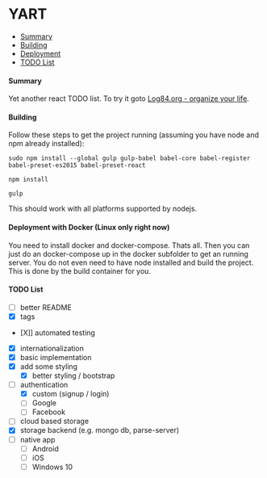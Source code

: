 # YART

- [Summary](#summary)
- [Building](#building)
- [Deployment](#deployment-with-docker)
- [TODO List](#todo-list)

#### Summary
Yet another react TODO list. To try it goto [Log84.org - organize your life](https://www.log84.org).

#### Building
Follow these steps to get the project running (assuming you have node and npm already installed):

    sudo npm install --global gulp gulp-babel babel-core babel-register babel-preset-es2015 babel-preset-react

    npm install

    gulp
    
This should work with all platforms supported by nodejs.
    
#### Deployment with Docker (Linux only right now)
You need to install docker and docker-compose. Thats all. Then you can just do an docker-compose up in the docker 
subfolder to get an running server. You do not even need to have node installed and build the project. This is done 
by the build container for you.

#### TODO List
- [ ] better README
- [X] tags
- [X]] automated testing
- [X] internationalization
- [X] basic implementation
- [X] add some styling
    - [X] better styling / bootstrap
- [ ] authentication 
    - [X] custom (signup / login)
    - [ ] Google
    - [ ] Facebook
- [ ] cloud based storage
- [X] storage backend (e.g. mongo db, parse-server)
- [ ] native app
    - [ ] Android
    - [ ] iOS
    - [ ] Windows 10
